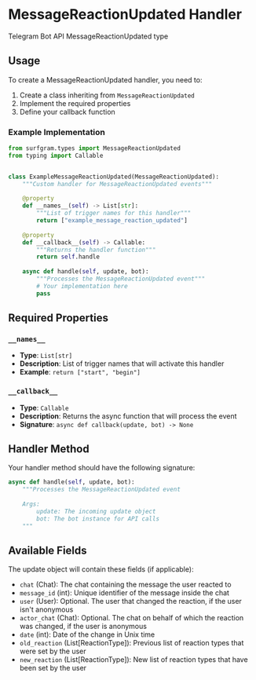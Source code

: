 # MessageReactionUpdated Handler

Telegram Bot API MessageReactionUpdated type

## Usage

To create a MessageReactionUpdated handler, you need to:

1. Create a class inheriting from `MessageReactionUpdated`
2. Implement the required properties
3. Define your callback function

### Example Implementation

```python
from surfgram.types import MessageReactionUpdated
from typing import Callable


class ExampleMessageReactionUpdated(MessageReactionUpdated):
    """Custom handler for MessageReactionUpdated events"""
    
    @property
    def __names__(self) -> List[str]:
        """List of trigger names for this handler"""
        return ["example_message_reaction_updated"]
    
    @property
    def __callback__(self) -> Callable:
        """Returns the handler function"""
        return self.handle
    
    async def handle(self, update, bot):
        """Processes the MessageReactionUpdated event"""
        # Your implementation here
        pass
```

## Required Properties

### `__names__`
- **Type**: `List[str]`
- **Description**: List of trigger names that will activate this handler
- **Example**: `return ["start", "begin"]`

### `__callback__`
- **Type**: `Callable`
- **Description**: Returns the async function that will process the event
- **Signature**: `async def callback(update, bot) -> None`

## Handler Method

Your handler method should have the following signature:

```python
async def handle(self, update, bot):
    """Processes the MessageReactionUpdated event
    
    Args:
        update: The incoming update object
        bot: The bot instance for API calls
    """
```

## Available Fields

The update object will contain these fields (if applicable):

- `chat` (Chat): The chat containing the message the user reacted to
- `message_id` (int): Unique identifier of the message inside the chat
- `user` (User): Optional. The user that changed the reaction, if the user isn't anonymous
- `actor_chat` (Chat): Optional. The chat on behalf of which the reaction was changed, if the user is anonymous
- `date` (int): Date of the change in Unix time
- `old_reaction` (List[ReactionType]): Previous list of reaction types that were set by the user
- `new_reaction` (List[ReactionType]): New list of reaction types that have been set by the user
